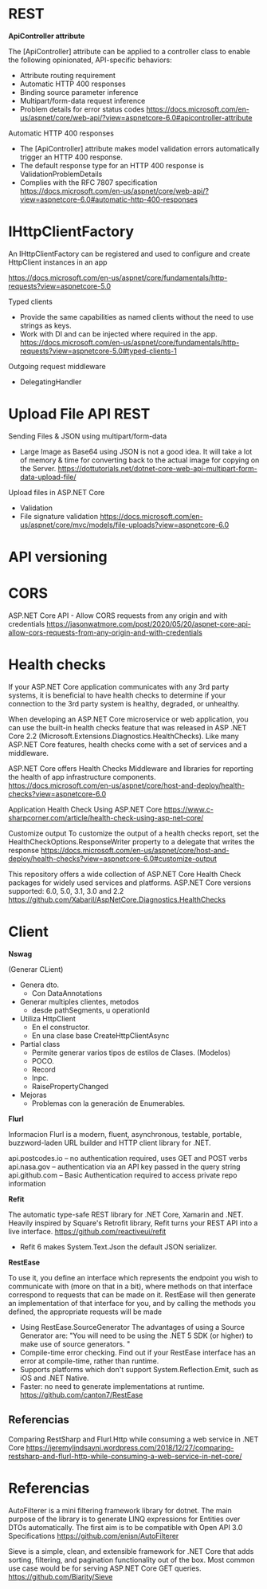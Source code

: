 # REST

**ApiController attribute**

The [ApiController] attribute can be applied to a controller class to enable the following opinionated, API-specific behaviors:

- Attribute routing requirement
- Automatic HTTP 400 responses
- Binding source parameter inference
- Multipart/form-data request inference
- Problem details for error status codes
https://docs.microsoft.com/en-us/aspnet/core/web-api/?view=aspnetcore-6.0#apicontroller-attribute

Automatic HTTP 400 responses

- The [ApiController] attribute makes model validation errors automatically trigger an HTTP 400 response. 
- The default response type for an HTTP 400 response is ValidationProblemDetails
- Complies with the RFC 7807 specification
https://docs.microsoft.com/en-us/aspnet/core/web-api/?view=aspnetcore-6.0#automatic-http-400-responses

# IHttpClientFactory 

An IHttpClientFactory can be registered and used to configure and create HttpClient instances in an app

https://docs.microsoft.com/en-us/aspnet/core/fundamentals/http-requests?view=aspnetcore-5.0

Typed clients
- Provide the same capabilities as named clients without the need to use strings as keys.
- Work with DI and can be injected where required in the app.
https://docs.microsoft.com/en-us/aspnet/core/fundamentals/http-requests?view=aspnetcore-5.0#typed-clients-1


Outgoing request middleware
- DelegatingHandler


# Upload File API REST

Sending Files & JSON using multipart/form-data
-  Large Image as Base64 using JSON is not a good idea. It will take a lot of memory & time for converting back to the actual image for copying on the Server.
https://dottutorials.net/dotnet-core-web-api-multipart-form-data-upload-file/


Upload files in ASP.NET Core
- Validation
- File signature validation
https://docs.microsoft.com/en-us/aspnet/core/mvc/models/file-uploads?view=aspnetcore-6.0


# API versioning

# CORS 

ASP.NET Core API - Allow CORS requests from any origin and with credentials
https://jasonwatmore.com/post/2020/05/20/aspnet-core-api-allow-cors-requests-from-any-origin-and-with-credentials

# Health checks

If your ASP.NET Core application communicates with any 3rd party systems, it is beneficial to have health checks to determine if your connection to the 3rd party system is healthy, degraded, or unhealthy.

When developing an ASP.NET Core microservice or web application, you can use the built-in health checks feature that was released in ASP .NET Core 2.2 (Microsoft.Extensions.Diagnostics.HealthChecks). Like many ASP.NET Core features, health checks come with a set of services and a middleware.


ASP.NET Core offers Health Checks Middleware and libraries for reporting the health of app infrastructure components.
https://docs.microsoft.com/en-us/aspnet/core/host-and-deploy/health-checks?view=aspnetcore-6.0


Application Health Check Using ASP.NET Core
https://www.c-sharpcorner.com/article/health-check-using-asp-net-core/
 

Customize output
To customize the output of a health checks report, set the HealthCheckOptions.ResponseWriter property to a delegate that writes the response
https://docs.microsoft.com/en-us/aspnet/core/host-and-deploy/health-checks?view=aspnetcore-6.0#customize-output

This repository offers a wide collection of ASP.NET Core Health Check packages for widely used services and platforms.
ASP.NET Core versions supported: 6.0, 5.0, 3.1, 3.0 and 2.2
https://github.com/Xabaril/AspNetCore.Diagnostics.HealthChecks


# Client


**Nswag**

(Generar CLient)

- Genera dto.
	- Con DataAnnotations
- Generar multiples clientes, metodos
	- desde pathSegments, u operationId
- Utiliza HttpClient
	- En el constructor.
	- En una clase base CreateHttpClientAsync
- Partial class
  - Permite generar varios tipos de estilos de Clases. (Modelos)
  - POCO.
  - Record
  - Inpc.
  - RaisePropertyChanged	
- Mejoras
  - Problemas con la generación de Enumerables.


**Flurl**

Informacion
Flurl is a modern, fluent, asynchronous, testable, portable, buzzword-laden URL builder and HTTP client library for .NET.



api.postcodes.io – no authentication required, uses GET and POST verbs
api.nasa.gov – authentication via an API key passed in the query string
api.github.com – Basic Authentication required to access private repo information

 
**Refit**
  
The automatic type-safe REST library for .NET Core, Xamarin and .NET. Heavily inspired by Square's Retrofit library, Refit turns your REST API into a live interface. 
https://github.com/reactiveui/refit 

- Refit 6 makes System.Text.Json the default JSON serializer.


**RestEase**

To use it, you define an interface which represents the endpoint you wish to communicate with (more on that in a bit), where methods on that interface correspond to requests that can be made on it. RestEase will then generate an implementation of that interface for you, and by calling the methods you defined, the appropriate requests will be made
- Using RestEase.SourceGenerator
The advantages of using a Source Generator are:  "You will need to be using the .NET 5 SDK (or higher) to make use of source generators. "
-    Compile-time error checking. Find out if your RestEase interface has an error at compile-time, rather than runtime.
-    Supports platforms which don't support System.Reflection.Emit, such as iOS and .NET Native.
-    Faster: no need to generate implementations at runtime.
https://github.com/canton7/RestEase


## Referencias

Comparing RestSharp and Flurl.Http while consuming a web service in .NET Core
https://jeremylindsayni.wordpress.com/2018/12/27/comparing-restsharp-and-flurl-http-while-consuming-a-web-service-in-net-core/



# Referencias

AutoFilterer is a mini filtering framework library for dotnet. The main purpose of the library is to generate LINQ expressions for Entities over DTOs automatically. The first aim is to be compatible with Open API 3.0 Specifications 
https://github.com/enisn/AutoFilterer


Sieve is a simple, clean, and extensible framework for .NET Core that adds sorting, filtering, and pagination functionality out of the box. Most common use case would be for serving ASP.NET Core GET queries.
https://github.com/Biarity/Sieve
